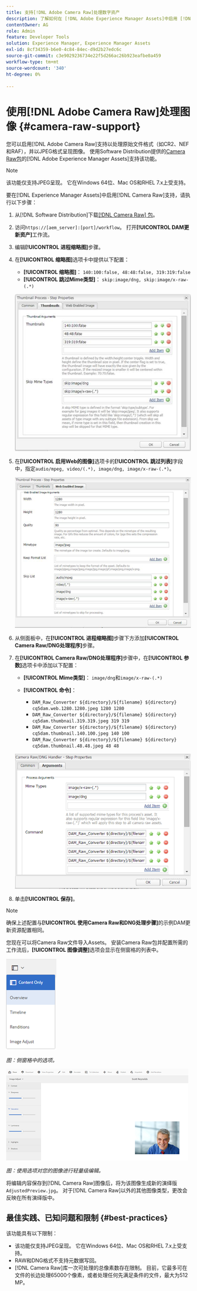 ```yaml
---
title: 支持[!DNL Adobe Camera Raw]处理数字资产
description: 了解如何在 [!DNL Adobe Experience Manager Assets]中启用 [!DNL Adobe Camera Raw] 支持
contentOwner: AG
role: Admin
feature: Developer Tools
solution: Experience Manager, Experience Manager Assets
exl-id: 8cf34359-b6e0-4c84-84ec-d9d2b27edc6c
source-git-commit: c3e9029236734e22f5d266ac26b923eafbe0a459
workflow-type: tm+mt
source-wordcount: '340'
ht-degree: 0%

---
```


# 使用[!DNL Adobe Camera Raw]处理图像 {#camera-raw-support}

您可以启用[!DNL Adobe Camera Raw]支持以处理原始文件格式（如CR2、NEF和RAF），并以JPEG格式呈现图像。 使用Software Distribution提供的[Camera Raw包](https://experience.adobe.com/#/downloads/content/software-distribution/en/aem.html?package=/content/software-distribution/en/details.html/content/dam/aem/public/adobe/packages/aem630/product/assets/aem-assets-cameraraw-pkg)的[!DNL Adobe Experience Manager Assets]支持该功能。

>[!NOTE]
>
>该功能仅支持JPEG呈现。 它在Windows 64位、Mac OS和RHEL 7.x上受支持。

要在[!DNL Experience Manager Assets]中启用[!DNL Camera Raw]支持，请执行以下步骤：

1. 从[!DNL Software Distribution]下载[[!DNL Camera Raw] 包](https://experience.adobe.com/#/downloads/content/software-distribution/en/aem.html?package=/content/software-distribution/en/details.html/content/dam/aem/public/adobe/packages/cq650/product/assets/aem-assets-cameraraw-pkg-1.4.8.zip)。
1. 访问`https://[aem_server]:[port]/workflow`。 打开&#x200B;**[!UICONTROL DAM更新资产]**&#x200B;工作流。
1. 编辑&#x200B;**[!UICONTROL 进程缩略图]**&#x200B;步骤。
1. 在&#x200B;**[!UICONTROL 缩略图]**&#x200B;选项卡中提供以下配置：

   * **[!UICONTROL 缩略图]**： `140:100:false, 48:48:false, 319:319:false`
   * **[!UICONTROL 跳过Mime类型]**： `skip:image/dng, skip:image/x-raw-(.*)`

   ![chlimage_1-128](assets/chlimage_1-334.png)

1. 在&#x200B;**[!UICONTROL 启用Web的图像]**&#x200B;选项卡的&#x200B;**[!UICONTROL 跳过列表]**&#x200B;字段中，指定`audio/mpeg, video/(.*), image/dng, image/x-raw-(.*)`。

   ![chlimage_1-129](assets/chlimage_1-335.png)

1. 从侧面板中，在&#x200B;**[!UICONTROL 进程缩略图]**&#x200B;步骤下方添加&#x200B;**[!UICONTROL Camera Raw/DNG处理程序]**&#x200B;步骤。
1. 在&#x200B;**[!UICONTROL Camera Raw/DNG处理程序]**&#x200B;步骤中，在&#x200B;**[!UICONTROL 参数]**&#x200B;选项卡中添加以下配置：

   * **[!UICONTROL Mime类型]**： `image/dng`和`image/x-raw-(.*)`
   * **[!UICONTROL 命令]**：

      * `DAM_Raw_Converter ${directory}/${filename} ${directory} cq5dam.web.1280.1280.jpeg 1280 1280`
      * `DAM_Raw_Converter ${directory}/${filename} ${directory} cq5dam.thumbnail.319.319.jpeg 319 319`
      * `DAM_Raw_Converter ${directory}/${filename} ${directory} cq5dam.thumbnail.140.100.jpeg 140 100`
      * `DAM_Raw_Converter ${directory}/${filename} ${directory} cq5dam.thumbnail.48.48.jpeg 48 48`

   ![chlimage_1-130](assets/chlimage_1-336.png)

1. 单击&#x200B;**[!UICONTROL 保存]**。

>[!NOTE]
>
>确保上述配置与&#x200B;**[!UICONTROL 使用Camera Raw和DNG处理步骤]**&#x200B;的示例DAM更新资源配置相同。

您现在可以将Camera Raw文件导入Assets。 安装Camera Raw包并配置所需的工作流后，**[!UICONTROL 图像调整]**&#x200B;选项会显示在侧窗格的列表中。

![chlimage_1-131](assets/chlimage_1-337.png)

*图：侧窗格中的选项。*

![chlimage_1-132](assets/chlimage_1-338.png)

*图：使用选项对您的图像进行轻量级编辑。*

将编辑内容保存到[!DNL Camera Raw]图像后，将为该图像生成新的演绎版`AdjustedPreview.jpg`。 对于[!DNL Camera Raw]以外的其他图像类型，更改会反映在所有演绎版中。

## 最佳实践、已知问题和限制 {#best-practices}

该功能具有以下限制：

* 该功能仅支持JPEG呈现。 它在Windows 64位、Mac OS和RHEL 7.x上受支持。
* RAW和DNG格式不支持元数据写回。
* [!DNL Camera Raw]库一次可处理的总像素数存在限制。 目前，它最多可在文件的长边处理65000个像素，或者处理任何先满足条件的文件，最大为512 MP。
